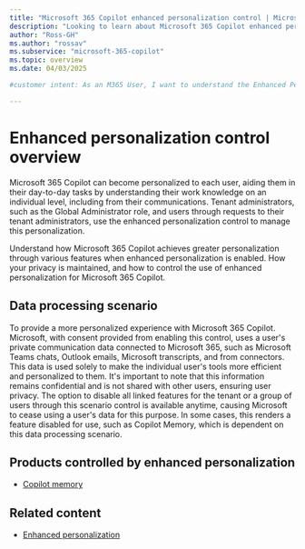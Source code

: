```yaml
---
title: "Microsoft 365 Copilot enhanced personalization control | Microsoft Learn."
description: "Looking to learn about Microsoft 365 Copilot enhanced personalization? Learn what it is, and how to control it respecting your privacy through Microsoft Learn."
author: "Ross-GH"
ms.author: "rossav"
ms.subservice: "microsoft-365-copilot"
ms.topic: overview
ms.date: 04/03/2025

#customer intent: As an M365 User, I want to understand the Enhanced Personalization control so that I can make an informed choice on the impact of keeping it enabled, or disabling it to my Microsoft 365 Copilot experience.

---
```


# Enhanced personalization control overview

Microsoft 365 Copilot can become personalized to each user, aiding them in their day-to-day tasks by understanding their work knowledge on an individual level, including from their communications. Tenant administrators, such as the Global Administrator role, and users through requests to their tenant administrators, use the enhanced personalization control to manage this personalization.
  
Understand how Microsoft 365 Copilot achieves greater personalization through various features when enhanced personalization is enabled. How your privacy is maintained, and how to control the use of enhanced personalization for Microsoft 365 Copilot.

## Data processing scenario

To provide a more personalized experience with Microsoft 365 Copilot. Microsoft, with consent provided from enabling this control, uses a user's private communication data connected to Microsoft 365, such as Microsoft Teams chats, Outlook emails, Microsoft transcripts, and from connectors. This data is used solely to make the individual user's tools more efficient and personalized to them. It's important to note that this information remains confidential and is not shared with other users, ensuring user privacy. The option to disable all linked features for the tenant or a group of users through this scenario control is available anytime, causing Microsoft to cease using a user's data for this purpose. In some cases, this renders a feature disabled for use, such as Copilot Memory, which is dependent on this data processing scenario.

## Products controlled by enhanced personalization

- [Copilot memory](https://go.microsoft.com/fwlink/?linkid=2323887)

## Related content

- [Enhanced personalization](/graph/api/resources/enhancedpersonalizationsetting)